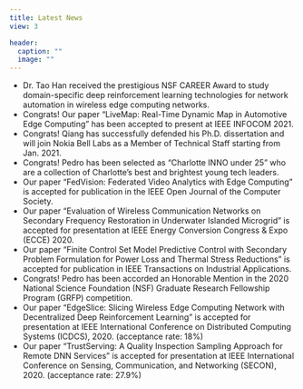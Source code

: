 ```yaml
---
title: Latest News
view: 3

header:
  caption: ""
  image: ""
---
```


- Dr. Tao Han received the prestigious NSF CAREER Award to study domain-specific deep reinforcement learning technologies for network automation in wireless edge computing networks.
- Congrats! Our paper “LiveMap: Real-Time Dynamic Map in Automotive Edge Computing” has been accepted to present at IEEE INFOCOM 2021.
- Congrats! Qiang has successfully defended his Ph.D. dissertation and will join Nokia Bell Labs as a Member of Technical Staff starting from Jan. 2021.
- Congrats! Pedro has been selected as “Charlotte INNO under 25” who are a collection of Charlotte’s best and brightest young tech leaders.
- Our paper “FedVision: Federated Video Analytics with Edge Computing” is accepted for publication in the IEEE Open Journal of the Computer Society.
- Our paper “Evaluation of Wireless Communication Networks on Secondary Frequency Restoration in Underwater Islanded Microgrid” is accepted for presentation at IEEE Energy Conversion Congress & Expo (ECCE) 2020.
- Our paper “Finite Control Set Model Predictive Control with Secondary Problem Formulation for Power Loss and Thermal Stress Reductions” is accepted for publication in IEEE Transactions on Industrial Applications. 
- Congrats! Pedro has been accorded an Honorable Mention in the 2020 National Science Foundation (NSF) Graduate Research Fellowship Program (GRFP) competition.
- Our paper “EdgeSlice: Slicing Wireless Edge Computing Network with Decentralized Deep Reinforcement Learning” is accepted for presentation at IEEE International Conference on Distributed Computing Systems (ICDCS), 2020. (acceptance rate: 18%)
- Our paper “TrustServing: A Quality Inspection Sampling Approach for Remote DNN Services” is accepted for presentation at IEEE International Conference on Sensing, Communication, and Networking (SECON), 2020. (acceptance rate: 27.9%)
